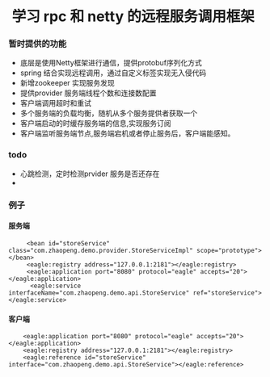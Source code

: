 #  学习 rpc 和 netty 的远程服务调用框架
### 暂时提供的功能
 - 底层是使用Netty框架进行通信，提供protobuf序列化方式
 - spring 结合实现远程调用，通过自定义标签实现无入侵代码
 - 新增zookeeper 实现服务发现
 - 提供provider 服务端线程个数和连接数配置
 - 客户端调用超时和重试
 - 多个服务端的负载均衡，随机从多个服务提供者获取一个
 - 客户端启动的时缓存服务端的信息,实现服务订阅
 - 客户端监听服务端节点,服务端宕机或者停止服务后，客户端能感知。

 ### todo
 - 心跳检测，定时检测prvider 服务是否还存在
 -

### 例子

#### 服务端
         <bean id="storeService"  class="com.zhaopeng.demo.provider.StoreServiceImpl" scope="prototype"></bean>
         <eagle:registry address="127.0.0.1:2181"></eagle:registry>
         <eagle:application port="8080" protocol="eagle" accepts="20"></eagle:application>
          <eagle:service interfaceName="com.zhaopeng.demo.api.StoreService" ref="storeService"></eagle:service>

#### 客户端

        <eagle:application port="8080" protocol="eagle" accepts="20"></eagle:application>
        <eagle:registry address="127.0.0.1:2181"></eagle:registry>
        <eagle:reference id="storeService" interface="com.zhaopeng.demo.api.StoreService"></eagle:reference>




